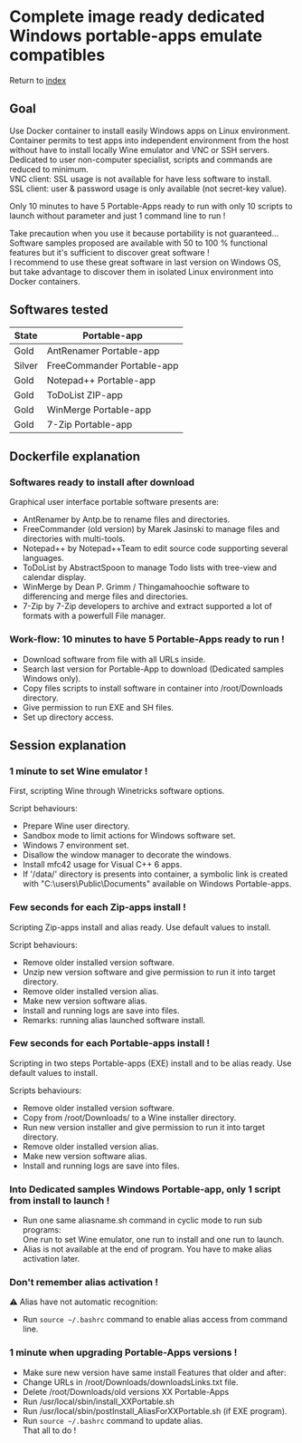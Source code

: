 Complete image ready dedicated Windows portable-apps emulate compatibles
========================================================================

Return to [index](https://github.com/marchandd/docker_index "Index")

Goal
----

Use Docker container to install easily Windows apps on Linux environment.  
Container permits to test apps into independent environment from the host 
without have to install locally Wine emulator and VNC or SSH servers.  
Dedicated to user non-computer specialist, scripts and commands are reduced to minimum.  
VNC client: SSL usage is not available for have less software to install.  
SSL client: user & password usage is only available (not secret-key value).

Only 10 minutes to have 5 Portable-Apps ready to run with only 10 scripts to 
launch without parameter and just 1 command line to run !

Take precaution when you use it because portability is not guaranteed...  
Software samples proposed are available with 50 to 100 % functional features 
but it's sufficient to discover great software !  
I recommend to use these great software in last version on Windows OS,
but take advantage to discover them in isolated Linux environment into 
Docker containers.

Softwares tested
----------------

| State | Portable-app  
| --- | ---  
| Gold | AntRenamer Portable-app  
| Silver | FreeCommander Portable-app  
| Gold | Notepad++ Portable-app  
| Gold | ToDoList ZIP-app  
| Gold | WinMerge Portable-app  
| Gold | 7-Zip Portable-app  

Dockerfile explanation
----------------------

### Softwares ready to install after download

Graphical user interface portable software presents are:
- AntRenamer by Antp.be to rename files and directories.
- FreeCommander (old version) by Marek Jasinski to manage files and directories 
with multi-tools.
- Notepad++ by Notepad++Team to edit source code supporting several languages.
- ToDoList by AbstractSpoon to manage Todo lists with tree-view and 
calendar display.
- WinMerge by Dean P. Grimm / Thingamahoochie software to differencing and 
merge files and directories.
- 7-Zip by 7-Zip developers to archive and extract supported a lot of formats with a powerfull File manager.

### Work-flow: 10 minutes to have 5 Portable-Apps ready to run !

- Download software from file with all URLs inside.
- Search last version for Portable-App to download (Dedicated samples Windows only).
- Copy files scripts to install software in container into /root/Downloads 
  directory.
- Give permission to run EXE and SH files.
- Set up directory access.

Session explanation
-----------------------

### 1 minute to set Wine emulator !

First, scripting Wine through Winetricks software options.

Script behaviours:
- Prepare Wine user directory.
- Sandbox mode to limit actions for Windows software set.
- Windows 7 environment set.
- Disallow the window manager to decorate the windows.
- Install mfc42 usage for Visual C++ 6 apps.
- If '/data/' directory is presents into container, a symbolic link is created with "C:\users\Public\Documents" available on Windows Portable-apps.

### Few seconds for each Zip-apps install !

Scripting Zip-apps install and alias ready. Use default values to install.

Script behaviours:
- Remove older installed version software.
- Unzip new version software and give permission to run it into target directory.
- Remove older installed version alias.
- Make new version software alias.
- Install and running logs are save into files.
- Remarks: running alias launched software install.

### Few seconds for each Portable-apps install !

Scripting in two steps Portable-apps (EXE) install and to be alias ready.
Use default values to install.

Scripts behaviours:
- Remove older installed version software.
- Copy from /root/Downloads/ to a Wine installer directory.
- Run new version installer and give permission to run it into target directory.
- Remove older installed version alias.
- Make new version software alias.
- Install and running logs are save into files.

### Into Dedicated samples Windows Portable-app, only 1 script from install to launch !

- Run one same aliasname.sh command in cyclic mode to run sub programs:  
One run to set Wine emulator, one run to install and one run to launch.  
- Alias is not available at the end of program. You have to make alias activation later.

### Don't remember alias activation !

:warning: Alias have not automatic recognition:
- Run `source ~/.bashrc` command to enable alias access from command line.

### 1 minute when upgrading Portable-Apps versions !

- Make sure new version have same install Features that older and after: 
- Change URLs in /root/Downloads/downloadsLinks.txt file.
- Delete /root/Downloads/old versions XX Portable-Apps
- Run /usr/local/sbin/install_XXPortable.sh
- Run /usr/local/sbin/postInstall_AliasForXXPortable.sh (if EXE program).
- Run `source ~/.bashrc` command to update alias.  
That all to do !
